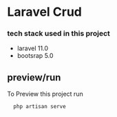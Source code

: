 # Laravel Crud



### tech stack used in this project
- laravel 11.0
- bootsrap 5.0

## preview/run

To Preview this project run

```bash
  php artisan serve
```
